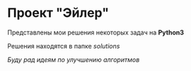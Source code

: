 # Проект "Эйлер"

Представлены мои решения некоторых задач на **Python3**

Решения находятся в папке _solutions_

_Буду рад идеям по улучшению алгоритмов_
